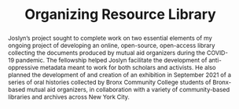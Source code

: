 ---
pid: g2021joslyn
done: true
title: Organizing Resource Library
category: Grad Fellowship Project
tags:
- public-humanities
cohort_year: '2021'
abstract: Joslyn’s project sought to complete work on two essential elements of my
  ongoing project of developing an online, open-source, open-access library collecting
  the documents produced by mutual aid organizers during the COVID-19 pandemic. The
  fellowship helped Joslyn facilitate the development of anti-oppressive metadata
  meant to work for both scholars and activists. He also planned the development of
  and creation of an exhibition in September 2021 of a series of oral histories collected
  by Bronx Community College students of Bronx-based mutual aid organizers, in collaboration
  with a variety of community-based libraries and archives across New York City.
pis:
- joslyn
order: '021'
layout: project
---